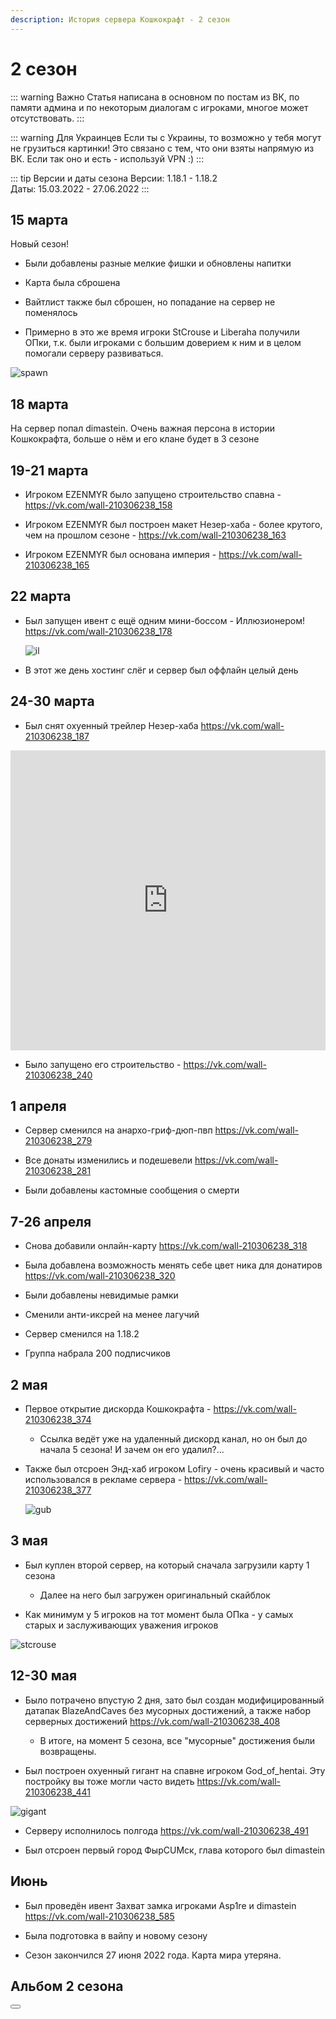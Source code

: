 ```yaml
---
description: История сервера Кошкокрафт - 2 сезон
---
```


# 2 сезон

::: warning Важно
Статья написана в основном по постам из ВК, по памяти админа и по некоторым диалогам с игроками, многое может отсутствовать.
:::

::: warning Для Украинцев
Если ты с Украины, то возможно у тебя могут не грузиться картинки! Это связано с тем, что они взяты напрямую из ВК. Если так оно и есть - используй VPN :)
:::

::: tip Версии и даты сезона
Версии: 1.18.1 - 1.18.2  
Даты: 15.03.2022 - 27.06.2022
:::

## 15 марта 

Новый сезон! 

- Были добавлены разные мелкие фишки и обновлены напитки

- Карта была сброшена

- Вайтлист также был сброшен, но попадание на сервер не поменялось

- Примерно в это же время игроки StCrouse и Liberaha получили ОПки, т.к. были игроками с большим доверием к ним и в целом помогали серверу развиваться.

![spawn](/assets/server_history/season2/spawn.png)

## 18 марта

На сервер попал dimastein. Очень важная персона в истории Кошкокрафта, больше о нём и его клане будет в 3 сезоне

## 19-21 марта

- Игроком EZENMYR было запущено строительство спавна - <https://vk.com/wall-210306238_158>

- Игроком EZENMYR был построен макет Незер-хаба - более крутого, чем на прошлом сезоне - <https://vk.com/wall-210306238_163>

- Игроком EZENMYR был основана империя - <https://vk.com/wall-210306238_165>

## 22 марта
- Был запущен ивент с ещё одним мини-боссом - Иллюзионером! <https://vk.com/wall-210306238_178>

    ![il](https://sun9-44.userapi.com/impg/DHZUazKXEFf7dMfWxBPtSCj-yA3k4Ksyncsmng/oqjsGP9p3Co.jpg?size=2560x1440&quality=96&sign=dea646545d199b4d1046f9d2412a768c&type=album)

- В этот же день хостинг слёг и сервер был оффлайн целый день

## 24-30 марта

- Был снят охуенный трейлер Незер-хаба <https://vk.com/wall-210306238_187>

<iframe src="https://vk.com/video_ext.php?oid=-210306238&id=456239023&hd=2" width="100%" height="480" allow="autoplay; encrypted-media; fullscreen; picture-in-picture;" frameborder="0" allowfullscreen></iframe>

- Было запущено его строительство - <https://vk.com/wall-210306238_240>

## 1 апреля

- Сервер сменился на анархо-гриф-дюп-пвп <https://vk.com/wall-210306238_279>

- Все донаты изменились и подешевели <https://vk.com/wall-210306238_281>

- Были добавлены кастомные сообщения о смерти

## 7-26 апреля

- Снова добавили онлайн-карту <https://vk.com/wall-210306238_318>

- Была добавлена возможность менять себе цвет ника для донатиров <https://vk.com/wall-210306238_320>

- Были добавлены невидимые рамки

- Сменили анти-иксрей на менее лагучий

- Сервер сменился на 1.18.2

- Группа набрала 200 подписчиков

## 2 мая

- Первое открытие дискорда Кошкокрафта - <https://vk.com/wall-210306238_374>

    - Ссылка ведёт уже на удаленный дискорд канал, но он был до начала 5 сезона! И зачем он его удалил?...

- Также был отсроен Энд-хаб игроком Lofiry - очень красивый и часто использовался в рекламе сервера - <https://vk.com/wall-210306238_377>

    ![gub](https://sun9-70.userapi.com/impg/mGBPoqAognOKjECOecoxSbp_jn1BCQvQ5LRHxQ/Y6d7JR5BheE.jpg?size=1920x1080&quality=96&sign=c76ebe29041e6db1af813c5a8a501274&type=album)

## 3 мая

- Был куплен второй сервер, на который сначала загрузили карту 1 сезона

    - Далее на него был загружен оригинальный скайблок

- Как минимум у 5 игроков на тот момент была ОПка - у самых старых и заслуживающих уважения игроков

![stcrouse](/assets/server_history/season2/stcrouse.png)

## 12-30 мая

- Было потрачено впустую 2 дня, зато был создан модифицированный датапак BlazeAndCaves без мусорных достижений, а также набор серверных достижений <https://vk.com/wall-210306238_408>

    - В итоге, на момент 5 сезона, все "мусорные" достижения были возвращены.

- Был построен охуенный гигант на спавне игроком God_of_hentai. Эту постройку вы тоже могли часто видеть <https://vk.com/wall-210306238_441>

![gigant](/assets/server_history/season2/gigant.png)

- Серверу исполнилось полгода <https://vk.com/wall-210306238_491>

- Был отсроен первый город ФырCUMск, глава которого был dimastein

## Июнь 

- Был проведён ивент Захват замка игроками Asp1re и dimastein <https://vk.com/wall-210306238_585>

- Была подготовка в вайпу и новому сезону

- Сезон закончился 27 июня 2022 года. Карта мира утеряна.

## Альбом 2 сезона

<Button as="a" href="https://vk.com/album-210306238_283207236" label="Альбом 2 сезона" icon="pi pi-external-link" />

